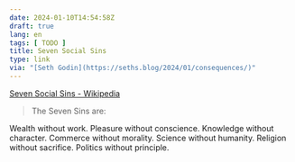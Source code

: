 ```yaml
---
date: 2024-01-10T14:54:58Z
draft: true
lang: en
tags: [ TODO ]
title: Seven Social Sins
type: link
via: "[Seth Godin](https://seths.blog/2024/01/consequences/)"
---
```


[Seven Social Sins - Wikipedia](https://en.m.wikipedia.org/wiki/Seven_Social_Sins)

> The Seven Sins are:

Wealth without work.
Pleasure without conscience.
Knowledge without character.
Commerce without morality.
Science without humanity.
Religion without sacrifice.
Politics without principle.
